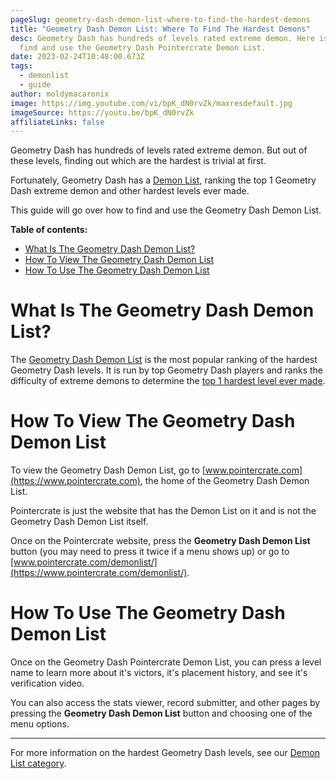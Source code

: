 ```yaml
---
pageSlug: geometry-dash-demon-list-where-to-find-the-hardest-demons
title: "Geometry Dash Demon List: Where To Find The Hardest Demons"
desc: Geometry Dash has hundreds of levels rated extreme demon. Here is how to
  find and use the Geometry Dash Pointercrate Demon List.
date: 2023-02-24T10:48:00.673Z
tags:
  - demonlist
  - guide
author: moldymacaronix
image: https://img.youtube.com/vi/bpK_dN0rvZk/maxresdefault.jpg
imageSource: https://youtu.be/bpK_dN0rvZk
affiliateLinks: false
---
```

Geometry Dash has hundreds of levels rated extreme demon. But out of these levels, finding out which are the hardest is trivial at first.

Fortunately, Geometry Dash has a [Demon List](/posts/geometry-dash-demon-list-what-are-the-top-extreme-demons-2022/), ranking the top 1 Geometry Dash extreme demon and other hardest levels ever made.

This guide will go over how to find and use the Geometry Dash Demon List.

**Table of contents:**

- [What Is The Geometry Dash Demon List?](#what-is-the-geometry-dash-demon-list%3F)
- [How To View The Geometry Dash Demon List](#how-to-view-the-geometry-dash-demon-list)
- [How To Use The Geometry Dash Demon List](#how-to-use-the-geometry-dash-demon-list)

# What Is The Geometry Dash Demon List?

The [Geometry Dash Demon List](posts/geometry-dash-levels-top-10-hardest-extreme-demons-2022/) is the most popular ranking of the hardest Geometry Dash levels. It is run by top Geometry Dash players and ranks the difficulty of extreme demons to determine the [top 1 hardest level ever made](/posts/geometry-dash-levels-what-is-the-hardest-level-ever-made/).

# How To View The Geometry Dash Demon List

To view the Geometry Dash Demon List, go to [www.pointercrate.com](https://www.pointercrate.com), the home of the Geometry Dash Demon List.

Pointercrate is just the website that has the Demon List on it and is not the Geometry Dash Demon List itself.

Once on the Pointercrate website, press the **Geometry Dash Demon List** button (you may need to press it twice if a menu shows up) or go to [www.pointercrate.com/demonlist/](https://www.pointercrate.com/demonlist/).

# How To Use The Geometry Dash Demon List

Once on the Geometry Dash Pointercrate Demon List, you can press a level name to learn more about it's victors, it's placement history, and see it's verification video.

You can also access the stats viewer, record submitter, and other pages by pressing the **Geometry Dash Demon List** button and choosing one of the menu options.

- - -

For more information on the hardest Geometry Dash levels, see our [Demon List category](/categories/demonlist/).